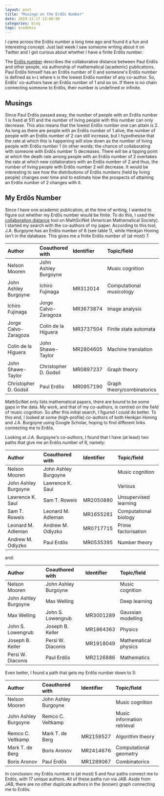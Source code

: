 ```yaml
---
layout: post
title: "Musings on the Erdős Number"
date: 2019-12-17 12:00:00
categories: blog
tags: academia
---
```


I came across the Erdős number a long time ago and found it a fun and interesting concept. Just last week I saw someone writing about it on Twitter and I got curious about whether I have a finite Erdős number.

<!-- more -->

The [Erdős number](https://en.wikipedia.org/wiki/Erdos_number) describes the collaborative distance between Paul Erdős and other people, via authorship of mathematical (academic) publications. Paul Erdős himself has an Erdős number of 0 and someone's Erdős number is defined as `k+1` where `k` is the lowest Erdős number of any co-author. So, Erdős' co-authors have an Erdős number of 1 and so on. If there is no chain connecting someone to Erdős, their number is undefined or infinite.

## Musings

Since Paul Erdős passed away, the number of people with an Erdős number 1 is fixed at 511 and the number of living people with this number can only decrease. This also means that the lowest Erdős number one can attain is 2. As long as there are people with an Erdős number of 1 alive, the number of people with an Erdős number of 2 can still increase, but I hypothesise that the rate at which this is happening will slow down as the number of living people with Erdős number 1 (in other words: the chance of collaborating with someone with Erdős number 1) decreases. There will be a tipping point at which the death rate among people with an Erdős number of 2 overtakes the rate at which new collaborators with an Erdős number of 2 and thus, the number of living people with Erdős number 2 will decrease. It would be interesting to see how the distributions of Erdős numbers (held by living people) changes over time and to estimate how the prospects of attaining an Erdős number of 2 changes with it.

## My Erdős Number

Since I have one academic publication, at the time of writing, I wanted to figure out whether my Erdős number would be finite. To do this, I used the [collaboration distance](https://mathscinet.ams.org/mathscinet/freetools/collab-dist) tool on MathSciNet (American Mathematical Society). I started my search with the co-authors of my paper. According to this tool, J.A. Burgoyne has an Erdős number of 6 (see table 1), while Henkjan Honing isn't in the database. This gives me a finite Erdős number of (at most) 7.

Author                | Coauthored with       | Identifier | Topic/field
:---------------------|:----------------------|:-----------|:-------------
Nelson Mooren         | John Ashley Burgoyne  |            | Music cognition
John Ashley Burgoyne  | Ichiro Fujinaga       | MR312014   | Computational musicology
Ichiro Fujinaga       | Jorge Calvo-Zaragoza  | MR3673874  | Image analysis
Jorge Calvo-Zaragoza  | Colin de la Higuera   | MR3737504  | Finite state automata
Colin de la Higuera   | John Shawe-Taylor     | MR2804605  | Machine translation
John Shawe-Taylor     | Christopher D. Godsil | MR0897237  | Graph theory
Christopher D. Godsil | Paul Erdős            | MR0957190  | Graph theory/combinatorics

MathSciNet only lists mathematical papers, there are bound to be some gaps in the data. My work, and that of my co-authors, is centred on the field of music cognition. So after this initial search, I figured I could do better. To this end, I looked at some (high-profile) co-authors of both Henkjan Honing and J.A. Burgoyne using Google Scholar, hoping to find different links connecting me to Erdős.

Looking at J.A. Burgoyne's co-authors, I found that I have (at least) two paths that give me an Erdős number of 6, namely:

Author               | Coauthored with      | Identifier | Topic/field
:--------------------|:---------------------|:-----------|:-------------
Nelson Mooren        | John Ashley Burgoyne |            | Music cognition
John Ashley Burgoyne | Lawrence K. Saul     |            | Various
Lawrence K. Saul     | Sam T. Roweis        | MR2050880  | Unsupervised learning
Sam T. Roweis        | Leonard M. Adleman   | MR1655281  | Computational biology
Leonard M. Adleman   | Andrew M. Odlyzko    | MR0717715  | Prime factorisation
Andrew M. Odlyzko    | Paul Erdős           | MR0535395  | Number theory

and:

Author               | Coauthored with      | Identifier | Topic/field
:--------------------|:---------------------|:-----------|:-------------
Nelson Mooren        | John Ashley Burgoyne |            | Music cognition
John Ashley Burgoyne | Max Welling          |            | Deep learning
Max Welling          | John S. Lowengrub    | MR3001289  | Gaussian modelling
John S. Lowengrub    | Joseph B. Keller     | MR1864363  | Physics
Joseph B. Keller     | Persi W. Diaconis    | MR1918049  | Mathematical physics
Persi W. Diaconis    | Paul Erdős           | MR2126886  | Mathematics

Even better, I found a path that gets my Erdős number down to 5:

Author               | Coauthored with      | Identifier | Topic/field
:--------------------|:---------------------|:-----------|:-------------
Nelson Mooren        | John Ashley Burgoyne |            | Music cognition
John Ashley Burgoyne | Remco C. Veltkamp    |            | Music information retrieval
Remco C. Veltkamp    | Mark T. de Berg      | MR2159527  | Algorithm theory
Mark T. de Berg      | Boris Aronov         | MR2414676  | Computational geometry
Boris Aronov         | Paul Erdős           | MR1289067  | Combinatorics

In conclusion: my Erdős number is (at most) 5 and four paths connect me to Erdős, with 17 unique authors. All of these paths run via JAB. Aside from JAB, there are no other duplicate authors in the (known) graph connecting me to Erdős.
